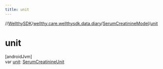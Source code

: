 ```yaml
---
title: unit
---
```

//[WellthySDK](../../../index.html)/[wellthy.care.wellthysdk.data.diary](../index.html)/[SerumCreatinineModel](index.html)/[unit](unit.html)



# unit



[androidJvm]\
var [unit](unit.html): [SerumCreatinineUnit](../-serum-creatinine-unit/index.html)




